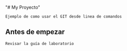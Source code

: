 "# My Proyecto" 

	Ejemplo de como usar el GIT desde linea de comandos

## Antes de empezar
	
	Revisar la guía de laboratorio